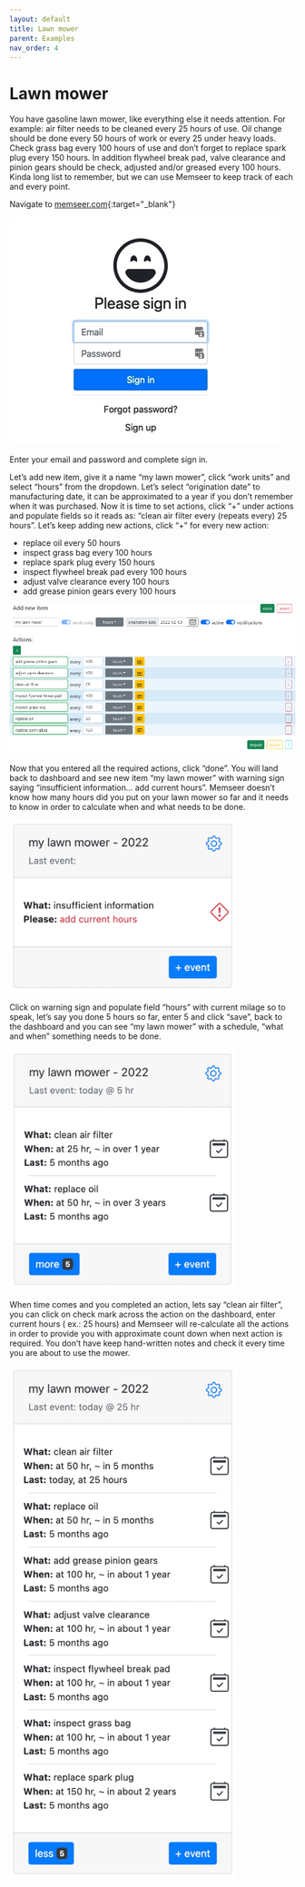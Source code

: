 ```yaml
---
layout: default 
title: Lawn mower
parent: Examples
nav_order: 4
---
```


# Lawn mower

You have gasoline lawn mower, like everything else it needs attention. For example: air filter needs to be cleaned every 25 hours of use. Oil change should be
done every 50 hours of work or every 25 under heavy loads. Check grass bag every 100 hours of use and don’t forget to replace spark plug every 150 hours. In
addition flywheel break pad, valve clearance and pinion gears should be check, adjusted and/or greased every 100 hours. Kinda long list to remember, but we can
use Memseer to keep track of each and every point.

Navigate to [memseer.com](https://memseer.com){:target="_blank"}

![](../../assets/images/sign_up/signin.jpg)

Enter your email and password and complete sign in. 

Let’s add new item, give it a name “my lawn mower”, click “work units” and select “hours” from the dropdown. Let’s select “origination date” to manufacturing
date, it can be approximated to a year if you don’t remember when it was purchased. Now it is time to set actions, click “+” under actions and populate fields
so it reads as: “clean air filter every (repeats every) 25 hours”. Let’s keep adding new actions, click “+” for every new action:

* replace oil every 50 hours
* inspect grass bag every 100 hours
* replace spark plug every 150 hours
* inspect flywheel break pad every 100 hours
* adjust valve clearance every 100 hours
* add grease pinion gears every 100 hours

![](../../assets/images/examples/lawn_mower/new_item.png)

Now that you entered all the required actions, click “done”. You will land back to dashboard and see new item “my lawn mower” with warning sign saying
“insufficient information… add current hours”. Memseer doesn’t know how many hours did you put on your lawn mower so far and it needs to know in order to
calculate when and what needs to be done. 

![](../../assets/images/examples/lawn_mower/insufficient_info.png)

Click on warning sign and populate field “hours” with current milage so to speak, let’s say you done 5 hours so far,
enter 5 and click “save”, back to the dashboard and you can see “my lawn mower” with a schedule, “what and when” something needs to be done.

![](../../assets/images/examples/lawn_mower/schedule.png)

When time comes and you completed an action, lets say “clean air filter”, you can click on check mark across the action on the dashboard, enter current hours (
ex.: 25 hours) and Memseer will re-calculate all the actions in order to provide you with approximate count down when next action is required. You don’t have
keep hand-written notes and check it every time you are about to use the mower.

![](../../assets/images/examples/lawn_mower/dashboard.png)
